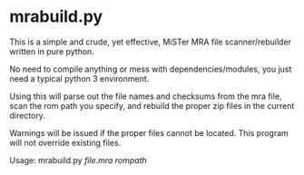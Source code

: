 # mrabuild.py
This is a simple and crude, yet effective, MiSTer MRA file scanner/rebuilder written in pure python.

No need to compile anything or mess with dependencies/modules, you just need a typical python 3 environment.

Using this will parse out the file names and checksums from the mra file, scan the rom path you specify, and rebuild the proper zip files in the current directory.

Warnings will be issued if the proper files cannot be located. This program will not override existing files.

Usage:
mrabuild.py *file.mra* *rompath*
